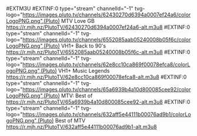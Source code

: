 #EXTM3U
#EXTINF:0 type="stream" channelId="-1" tvg-logo="https://images.pluto.tv/channels/62430270d6394a0007ef24a6/colorLogoPNG.png",(Pluto) MTV Love GB
https://r.mjh.nz/PlutoTV/62430270d6394a0007ef24a6-alt.m3u8
#EXTINF:0 type="stream" channelId="-1" tvg-logo="https://images.pluto.tv/channels/6552085aab05240008b05f6c/colorLogoPNG.png",(Pluto) VH1+ Back to 90's  
https://r.mjh.nz/PlutoTV/6552085aab05240008b05f6c-alt.m3u8
#EXTINF:0 type="stream" channelId="-1" tvg-logo="https://images.pluto.tv/channels/62e8cc10ca869f00078efca8/colorLogoPNG.png",(Pluto) VH1+ Music Legends
https://r.mjh.nz/PlutoTV/62e8cc10ca869f00078efca8-alt.m3u8
#EXTINF:0 type="stream" channelId="-1" tvg-logo="https://images.pluto.tv/channels/65a6939b4a10d800085cee92/colorLogoPNG.png",(Pluto) MTV: Best of
https://r.mjh.nz/PlutoTV/65a6939b4a10d800085cee92-alt.m3u8
#EXTINF:0 type="stream" channelId="-1" tvg-logo="https://images.pluto.tv/channels/632aff5e44111b00076ad9b1/colorLogoPNG.png",(Pluto) Best of MTV
https://r.mjh.nz/PlutoTV/632aff5e44111b00076ad9b1-alt.m3u8
